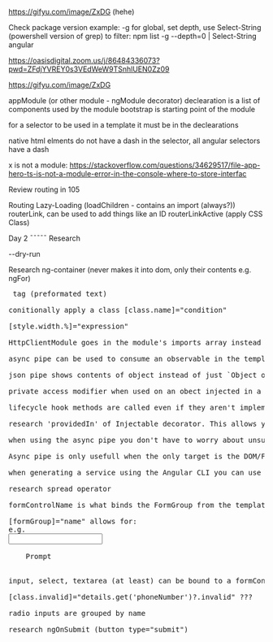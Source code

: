 https://gifyu.com/image/ZxDG (hehe)

Check package version example:
-g for global, set depth, use Select-String (powershell version of grep) to filter:
npm list -g --depth=0 | Select-String angular

https://oasisdigital.zoom.us/j/86484336073?pwd=ZFdjYVREY0s3VEdWeW9TSnhlUEN0Zz09

https://gifyu.com/image/ZxDG

appModule (or other module - ngModule decorator)
declearation is a list of components used by the module
bootstrap is starting point of the module

for a selector to be used in a template it must be in the declearations

native html elments do not have a dash in the selector, all angular selectors have a dash 

x is not a module:
https://stackoverflow.com/questions/34629517/file-app-hero-ts-is-not-a-module-error-in-the-console-where-to-store-interfac

Review routing in 105

Routing
Lazy-Loading (loadChildren - contains an import (always?))
routerLink, can be used to add things like an ID
routerLinkActive (apply CSS Class)

Day 2
¯¯¯¯¯
Research <router-outlet></router-outlet>

--dry-run

Research ng-container (never makes it into dom, only their contents e.g. ngFor)

<pre> tag (preformated text)

conitionally apply a class [class.name]="condition"

[style.width.%]="expression"

HttpClientModule goes in the module's imports array instead of the providers array

async pipe can be used to consume an observable in the template instead of subscribing in the TS

json pipe shows contents of object instead of just `Object object`

private access modifier when used on an obect injected in a component constructor is the same as creating a private field and allows the object to be used outside of the constructor.

lifecycle hook methods are called even if they aren't implemented!

research 'providedIn' of Injectable decorator. This allows you to skip listing the injectable (maybe a service) in the module's 'providers' array.

when using the async pipe you don't have to worry about unsubscribing since this will happen automatically as soon as the element consuming the observable is destroyed or removed from the DOM

Async pipe is only usefull when the only target is the DOM/Frontent, if it is to be consumed in the component and maybe passed somewhere else it might make more sense to manage the subscription manually.

when generating a service using the Angular CLI you can use a prefix just like we did when adding a component to a specific module (e.g. ng g component {moduleName}/{componentName}) similarly you can do `ng g service {folderName}/{serviceName}

research spread operator

formControlName is what binds the FormGroup from the template to the TS

[formGroup]="name" allows for:
e.g.
<input id="myNmae" type="text" formControlName="name" />
<div
	*ngIf="
		name.get('formControlName')?.hasError('required') &&
		name.get('formControlName')?.touched
	"
>
	Prompt
</div>

input, select, textarea (at least) can be bound to a formControlName

[class.invalid]="details.get('phoneNumber')?.invalid" ???

radio inputs are grouped by name 

research ngOnSubmit (button type="submit")